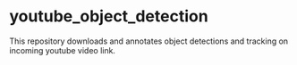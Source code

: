 # youtube_object_detection
This repository downloads and annotates object detections and tracking on incoming youtube video link.
